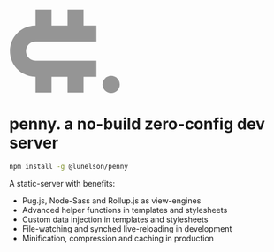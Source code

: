 <svg xmlns="http://www.w3.org/2000/svg" viewBox="0 0 96 73" style="width: 200px;">
  <g fill="#959595" fill-rule="evenodd" transform="translate(-160 -54)">
    <path d="M235.65625 82.15625H182.8125c-4.60813 0-8.34375 3.73562-8.34375 8.34375s3.73562 8.34375 8.34375 8.34375h52.84375V112.75h-11.125v13.90625H210.625V112.75h-13.90625v13.90625H182.8125V112.75c-12.28834 0-22.25-9.96166-22.25-22.25s9.96166-22.25 22.25-22.25V54.34375h13.90625V68.25H210.625V54.34375h13.90625V68.25h11.125v13.90625z"/>
    <circle cx="248.5" cy="119.5" r="7.5"/>
  </g>
</svg>

# penny. a no-build zero-config dev server

```sh
npm install -g @lunelson/penny
```

A static-server with benefits:

* Pug.js, Node-Sass and Rollup.js as view-engines
* Advanced helper functions in templates and stylesheets
* Custom data injection in templates and stylesheets
* File-watching and synched live-reloading in development
* Minification, compression and caching in production
